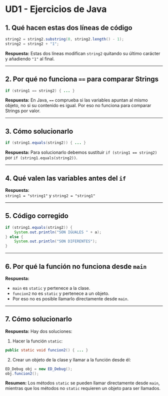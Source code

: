 # UD1 - Ejercicios de Java

## 1. Qué hacen estas dos líneas de código
```java
string2 = string2.substring(0, string2.length() - 1);
string2 = string2 + "1";
```
**Respuesta:** Estas dos líneas modifican `string2` quitando su último carácter y añadiendo `"1"` al final.

---

## 2. Por qué no funciona `==` para comparar Strings
```java
if (string1 == string2) { ... }
```
**Respuesta:** En Java, `==` comprueba si las variables apuntan al mismo objeto, no si su contenido es igual. Por eso no funciona para comparar Strings por valor.

---

## 3. Cómo solucionarlo
```java
if (string1.equals(string2)) { ... }
```
**Respuesta:** Para solucionarlo debemos sustituir `if (string1 == string2)` por `if (string1.equals(string2))`.

---

## 4. Qué valen las variables antes del `if`
**Respuesta:**  
`string1 = "string1"` y `string2 = "string1"`

---

## 5. Código corregido
```java
if (string1.equals(string2)) {
    System.out.println("SON IGUALES " + a);
} else {
    System.out.println("SON DIFERENTES");
}
```

---

## 6. Por qué la función no funciona desde `main`
**Respuesta:**  
- `main` es `static` y pertenece a la clase.  
- `funcion2` no es `static` y pertenece a un objeto.  
- Por eso no es posible llamarlo directamente desde `main`.

---

## 7. Cómo solucionarlo
**Respuesta:** Hay dos soluciones:  

1. Hacer la función `static`:
```java
public static void funcion2() { ... }
```

2. Crear un objeto de la clase y llamar a la función desde él:
```java
ED_Debug obj = new ED_Debug();
obj.funcion2();
```

**Resumen:** Los métodos `static` se pueden llamar directamente desde `main`, mientras que los métodos no `static` requieren un objeto para ser llamados.

